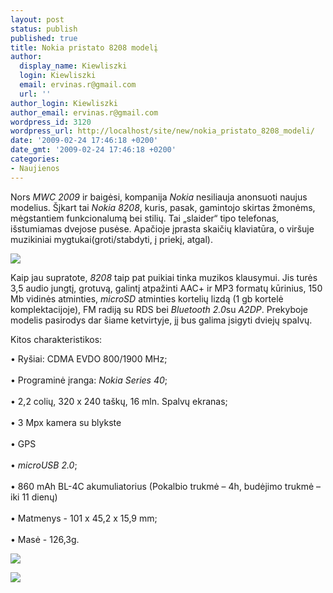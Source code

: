```yaml
---
layout: post
status: publish
published: true
title: Nokia pristato 8208 modelį
author:
  display_name: Kiewliszki
  login: Kiewliszki
  email: ervinas.r@gmail.com
  url: ''
author_login: Kiewliszki
author_email: ervinas.r@gmail.com
wordpress_id: 3120
wordpress_url: http://localhost/site/new/nokia_pristato_8208_modeli/
date: '2009-02-24 17:46:18 +0200'
date_gmt: '2009-02-24 17:46:18 +0200'
categories:
- Naujienos
---
```

<p>Nors <i>MWC 2009</i> ir baigėsi, kompanija <i>Nokia</i> nesiliauja anonsuoti naujus modelius. Šįkart tai <i>Nokia 8208</i>, kuris, pasak, gamintojo skirtas žmonėms, mėgstantiem funkcionalumą bei stilių. Tai „slaider“ tipo telefonas, išstumiamas dvejose pusėse. Apačioje įprasta skaičių klaviatūra, o viršuje muzikiniai mygtukai(groti/stabdyti, į priekį, atgal).</p>
<p><img src="http://svarke.technews.lt/82a" /></p>
<p>Kaip jau supratote, <i>8208</i> taip pat puikiai tinka muzikos klausymui. Jis turės 3,5 audio jungtį, grotuvą, galintį atpažinti AAC+ ir MP3 formatų kūrinius, 150 Mb vidinės atminties, <i>microSD</i> atminties kortelių lizdą (1 gb kortelė komplektacijoje), FM radiją su RDS bei <i>Bluetooth 2.0</i>su <i>A2DP</i>. Prekyboje modelis pasirodys dar šiame ketvirtyje, jį bus galima įsigyti dviejų spalvų. </p>
<p>Kitos charakteristikos:</p>
<p>•	Ryšiai: CDMA EVDO 800/1900 &#1052;Hz;<br />
<br />•	Programinė įranga: <i>Nokia Series 40</i>;<br />
<br />•	2,2 colių, 320 &#1093; 240 taškų, 16 mln. Spalvų ekranas;<br />
<br />•	3 Mpx kamera su blykste<br />
<br />•	GPS<br />
<br />•	<i>microUSB 2.0</i>;<br />
<br />•	860 mAh BL-4C akumuliatorius (Pokalbio trukmė – 4h, budėjimo trukmė – iki 11 dienų)<br />
<br />•	Matmenys - 101 x 45,2 x 15,9 mm;<br />
<br />•	Masė - 126,3g.</p>
<p><img src="http://svarke.technews.lt/82b" /></p>
<p><img src="http://svarke.technews.lt/82c" /></p>

